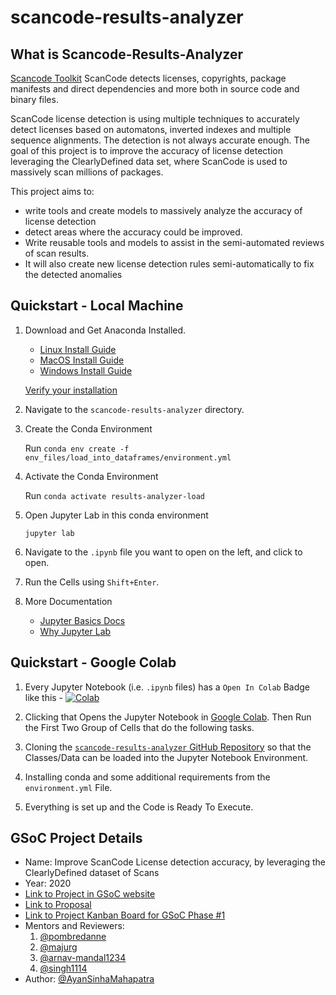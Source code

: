 # scancode-results-analyzer

## What is Scancode-Results-Analyzer

[Scancode Toolkit](https://github.com/nexB/scancode-toolkit) ScanCode detects licenses, copyrights, package manifests 
and direct dependencies and more both in source code and binary files. 

ScanCode license detection is using multiple techniques to accurately detect licenses based on automatons, inverted 
indexes and multiple sequence alignments. The detection is not always accurate enough. The goal of this project is to 
improve the accuracy of license detection leveraging the ClearlyDefined data set, where ScanCode is used to massively
scan millions of packages.

This project aims to:

- write tools and create models to massively analyze the accuracy of license detection
- detect areas where the accuracy could be improved. 
- Write reusable tools and models to assist in the semi-automated reviews of scan results. 
- It will also create new license detection rules semi-automatically to fix the detected anomalies

## Quickstart - Local Machine

1. Download and Get Anaconda Installed.

    - [Linux Install Guide](https://docs.anaconda.com/anaconda/install/linux/)
    - [MacOS Install Guide](https://docs.anaconda.com/anaconda/install/mac-os/)
    - [Windows Install Guide](https://docs.anaconda.com/anaconda/install/windows/)

    [Verify your installation](https://docs.anaconda.com/anaconda/install/verify-install/)  

2. Navigate to the `scancode-results-analyzer` directory.

3. Create the Conda Environment

    Run `conda env create -f env_files/load_into_dataframes/environment.yml`
    
4. Activate the Conda Environment 

    Run `conda activate results-analyzer-load`
    
5. Open Jupyter Lab in this conda environment

    `jupyter lab`

6. Navigate to the `.ipynb` file you want to open on the left, and click to open.

7. Run the Cells using `Shift+Enter`. 

8. More Documentation

    - [Jupyter Basics Docs](https://realpython.com/jupyter-notebook-introduction/)
    - [Why Jupyter Lab](https://towardsdatascience.com/jupyter-lab-evolution-of-the-jupyter-notebook-5297cacde6b)

## Quickstart - Google Colab

1. Every Jupyter Notebook (i.e. `.ipynb` files) has a `Open In Colab` Badge like this - 
[![Colab](https://colab.research.google.com/assets/colab-badge.svg)](https://colab.research.google.com/github/nexB/scancode-results-analyzer/blob/master/src/notebooks/mock_db_data_from_json.ipynb)

2. Clicking that Opens the Jupyter Notebook in [Google Colab](https://colab.research.google.com/notebooks/intro.ipynb). 
Then Run the First Two Group of Cells that do the following tasks.

3. Cloning the [`scancode-results-analyzer` GitHub Repository](https://github.com/nexB/scancode-results-analyzer/) 
so that the Classes/Data can be loaded into the Jupyter Notebook Environment.

4. Installing conda and some additional requirements from the `environment.yml` File.

5. Everything is set up and the Code is Ready To Execute.

## GSoC Project Details

- Name: Improve ScanCode License detection accuracy, by leveraging the ClearlyDefined dataset of Scans
- Year: 2020
- [Link to Project in GSoC website](https://summerofcode.withgoogle.com/projects/#6265001049849856)
- [Link to Proposal](https://github.com/nexB/scancode-results-analyzer/blob/master/docs/gsoc-proposal.pdf)
- [Link to Project Kanban Board for GSoC Phase #1](https://github.com/nexB/scancode-toolkit/projects/7)
- Mentors and Reviewers:
    1. [@pombredanne](https://github.com/pombredanne)
    2. [@majurg](https://github.com/majurg)
    3. [@arnav-mandal1234](https://github.com/arnav-mandal1234)
    4. [@singh1114](https://github.com/singh1114)
- Author: [@AyanSinhaMahapatra](https://github.com/AyanSinhaMahapatra)
